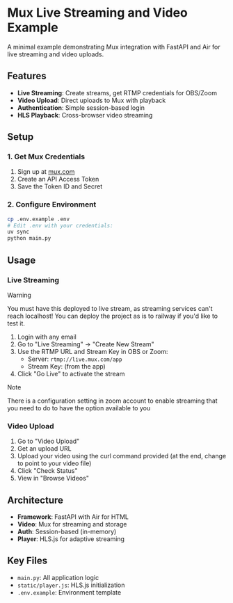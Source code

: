 # Mux Live Streaming and Video Example

A minimal example demonstrating Mux integration with FastAPI and Air for live streaming and video uploads.

## Features

- **Live Streaming**: Create streams, get RTMP credentials for OBS/Zoom
- **Video Upload**: Direct uploads to Mux with playback
- **Authentication**: Simple session-based login
- **HLS Playback**: Cross-browser video streaming

## Setup

### 1. Get Mux Credentials

1. Sign up at [mux.com](https://mux.com)
2. Create an API Access Token
3. Save the Token ID and Secret

### 2. Configure Environment

```bash
cp .env.example .env
# Edit .env with your credentials:
uv sync
python main.py
```

## Usage

### Live Streaming

> [!WARNING]
> You must have this deployed to live stream, as streaming services can't reach localhost!  You can deploy the project as is to railway if you'd like to test it.

1. Login with any email
2. Go to "Live Streaming" → "Create New Stream"
3. Use the RTMP URL and Stream Key in OBS or Zoom:
   - Server: `rtmp://live.mux.com/app`
   - Stream Key: (from the app)
4. Click "Go Live" to activate the stream

> [!NOTE] 
> There is a configuration setting in zoom account to enable streaming that you need to do to have the option available to you

### Video Upload

1. Go to "Video Upload"
2. Get an upload URL
3. Upload your video using the curl command provided (at the end, change to point to your video file)
4. Click "Check Status"
5. View in "Browse Videos"

## Architecture

- **Framework**: FastAPI with Air for HTML
- **Video**: Mux for streaming and storage
- **Auth**: Session-based (in-memory)
- **Player**: HLS.js for adaptive streaming

## Key Files

- `main.py`: All application logic
- `static/player.js`: HLS.js initialization
- `.env.example`: Environment template